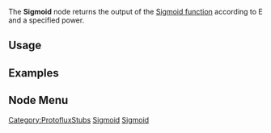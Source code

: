 <languages></languages> <translate>

The **Sigmoid** node returns the output of the [Sigmoid
function](https://en.wikipedia.org/wiki/Sigmoid_function) according to E
and a specified power.

## Usage

## Examples

## Node Menu

</translate>

[Category:ProtofluxStubs](Category:ProtofluxStubs "wikilink")
[Sigmoid](Category:Protoflux{{#translation:}} "wikilink")
[Sigmoid](Category:Protoflux:Math{{#translation:}} "wikilink")
